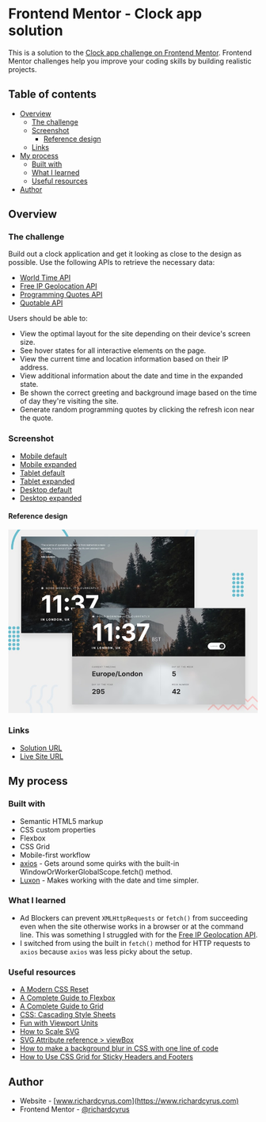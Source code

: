 # Frontend Mentor - Clock app solution

This is a solution to the [Clock app challenge on Frontend Mentor](https://www.frontendmentor.io/challenges/clock-app-LMFaxFwrM). Frontend Mentor challenges help you improve your coding skills by building realistic projects.

## Table of contents

- [Overview](#overview)
  - [The challenge](#the-challenge)
  - [Screenshot](#screenshot)
    - [Reference design](#reference-design)
  - [Links](#links)
- [My process](#my-process)
  - [Built with](#built-with)
  - [What I learned](#what-i-learned)
  - [Useful resources](#useful-resources)
- [Author](#author)

## Overview

### The challenge

Build out a clock application and get it looking as close to the design as possible. Use the following APIs to retrieve the necessary data:

- [World Time API](http://worldtimeapi.org/)
- [Free IP Geolocation API](https://freegeoip.app/)
- [Programming Quotes API](https://programming-quotes-api.herokuapp.com/)
- [Quotable API](https://github.com/lukePeavey/quotable)

Users should be able to:

- View the optimal layout for the site depending on their device's screen size.
- See hover states for all interactive elements on the page.
- View the current time and location information based on their IP address.
- View additional information about the date and time in the expanded state.
- Be shown the correct greeting and background image based on the time of day they're visiting the site.
- Generate random programming quotes by clicking the refresh icon near the quote.

### Screenshot

- [Mobile default](./design/screenshots/mobile-screenshot-default.jpg)
- [Mobile expanded](./design/screenshots/mobile-screenshot-expanded.jpg)
- [Tablet default](./design/screenshots/tablet-screenshot-default.jpg)
- [Tablet expanded](./design/screenshots/tablet-screenshot-expanded.jpg)
- [Desktop default](./design/screenshots/desktop-screenshot-default.jpg)
- [Desktop expanded](./design/screenshots/desktop-screenshot-expanded.jpg)

#### Reference design

![Reference design](./design/reference/preview.jpg)

### Links

- [Solution URL](https://www.frontendmentor.io/solutions/clock-app-html-sass-vanillajs-axios-LIAhvOxu9)
- [Live Site URL](https://www.richardcyrus.com/fm-clock-app)

## My process

### Built with

- Semantic HTML5 markup
- CSS custom properties
- Flexbox
- CSS Grid
- Mobile-first workflow
- [axios](https://axios-http.com/) - Gets around some quirks with the built-in WindowOrWorkerGlobalScope.fetch() method.
- [Luxon](https://moment.github.io/luxon/index.html) - Makes working with the date and time simpler.

### What I learned

- Ad Blockers can prevent `XMLHttpRequests` or `fetch()` from succeeding even when the site otherwise works in a browser or at the command line. This was something I struggled with for the [Free IP Geolocation API](https://freegeoip.app/).
- I switched from using the built in `fetch()` method for HTTP requests to `axios` because `axios` was less picky about the setup.

### Useful resources

- [A Modern CSS Reset](https://piccalil.li/blog/a-modern-css-reset/)
- [A Complete Guide to Flexbox](https://css-tricks.com/snippets/css/a-guide-to-flexbox/)
- [A Complete Guide to Grid](https://css-tricks.com/snippets/css/complete-guide-grid/)
- [CSS: Cascading Style Sheets](https://developer.mozilla.org/en-US/docs/Web/CSS)
- [Fun with Viewport Units](https://css-tricks.com/fun-viewport-units/)
- [How to Scale SVG](https://css-tricks.com/scale-svg/)
- [SVG Attribute reference &gt; viewBox](https://developer.mozilla.org/en-US/docs/Web/SVG/Attribute/viewBox)
- [How to make a background blur in CSS with one line of code](https://blog.prototypr.io/how-to-make-a-background-blur-in-css-with-one-line-of-code-e446c7236e60)
- [How to Use CSS Grid for Sticky Headers and Footers](https://css-tricks.com/how-to-use-css-grid-for-sticky-headers-and-footers/)

## Author

- Website - [www.richardcyrus.com](https://www.richardcyrus.com)
- Frontend Mentor - [@richardcyrus](https://www.frontendmentor.io/profile/richardcyrus)

